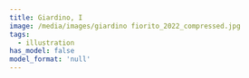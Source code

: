 ```yaml
---
title: Giardino, I
image: /media/images/giardino fiorito_2022_compressed.jpg
tags:
  - illustration
has_model: false
model_format: 'null'
---
```

